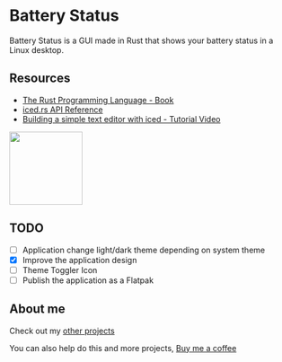# Battery Status

Battery Status is a GUI made in Rust that shows your battery status in a Linux desktop.

## Resources

- [The Rust Programming Language - Book](https://doc.rust-lang.org/book/)
- [iced.rs API Reference](https://docs.rs/iced/latest/iced/)
- [Building a simple text editor with iced - Tutorial Video](https://www.youtube.com/watch?v=gcBJ7cPSALo&t=573s)

<a href="https://github.com/iced-rs/iced">
  <img src="https://gist.githubusercontent.com/hecrj/ad7ecd38f6e47ff3688a38c79fd108f0/raw/74384875ecbad02ae2a926425e9bcafd0695bade/color.svg" width="130px">
</a>

## TODO

- [ ] Application change light/dark theme depending on system theme
- [X] Improve the application design
- [ ] Theme Toggler Icon
- [ ] Publish the application as a Flatpak

## About me

Check out my [other projects](https://github.com/mariinkys) 

You can also help do this and more projects, [Buy me a coffee](https://www.buymeacoffee.com/mariinkys)
